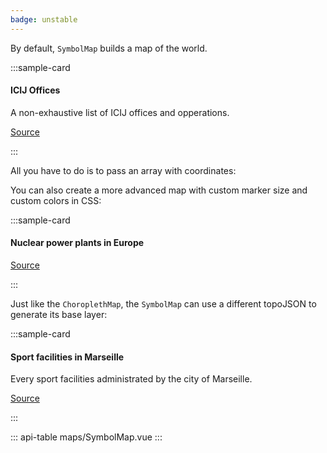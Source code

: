 ```yaml
---
badge: unstable
---
```


By default, `SymbolMap` builds a map of the world.

:::sample-card
<div class="bg-white p-4">
  <h4>ICIJ Offices</h4>
  <p class="mb-4">A non-exhaustive list of ICIJ offices and opperations.</p>
  <symbol-map :data="icijOffices" horizontal-legend zoomable topojson-url="/assets/topojson/world-countries-sans-antarctica.json">
    <template #tooltip="{ category, label }">
      {{ label }} - {{ category }}
    </template>
  </symbol-map>
  <p class="text-right">
    <a href="#">
      Source
    </a>
  </p>
</div>
:::

All you have to do is to pass an array with coordinates:

<collapsible-block label="Show the data structure" :json="icijOffices" />

You can also create a more advanced map with custom marker size and custom colors in CSS:

:::sample-card
<div class="bg-white p-4">
  <h4>Nuclear power plants in Europe</h4>
  <symbol-map 
    :data="powerPlants"
    :marker-path="powerPlantMarkerPath"
    :marker-width="powerPlantMarkerWidth"
    category-objects-path="reactors"
    class="power-plants-map"
    fit-to-markers
    horizontal-legend
    tooltip-placement="rightbottom">
    <template #tooltip="{ country, label, MWe }">
      <div class="text-left p-1">
        <h6>
          {{ label }} ({{ country }})
        </h6>
        <strong class="h3">{{ MWe }} MWe</strong>
      </div>
    </template>
    <template #legend-label="{ label }">
      <span v-if="label === '1'">
        1 reactor
      </span>
      <span v-else>
       {{ label }} reactors
      </span>
    </template>
  </symbol-map>
  <p class="text-right">
    <a href="https://pris.iaea.org/PRIS/">
      Source
    </a>
  </p>
</div>
:::

<collapsible-block label="Show the data structure" :json="powerPlants" />

Just like the `ChoroplethMap`, the `SymbolMap` can use a different topoJSON to generate its base layer:

:::sample-card
<div class="bg-white p-4">
  <h4>Sport facilities in Marseille</h4>
  <p>Every sport facilities administrated by the city of Marseille.</p>
  <symbol-map 
    :marker-width="7"
    class="marseille-facilities-map"
    data="https://gist.githubusercontent.com/pirhoo/c42b180b774177bd9882899e009dddbe/raw/marseille-sport-facilities.json"
    fit-to-markers
    horizontal-legend
    topojson-objects="collection"
    topojson-url="https://gist.githubusercontent.com/pirhoo/a734b72bcf69f81f034b676e0aac4788/raw/marseille.topojson">
    <template #tooltip="{ name }">
      {{ name }}
    </template>
  </symbol-map>
  <p class="text-right">
    <a href="https://trouver.datasud.fr/dataset/marseille-equipements-sportifs">
      Source
    </a>
  </p>
</div>
:::

	
<script>
import * as d3 from 'd3'

export default {	
  computed: {
    powerPlantMarkerWidth () {
      const scale = d3.scaleLinear()
        .domain(d3.extent(this.powerPlants, d => d.MWe))
        .range([5, 20])
      return d => scale(d.MWe)
    },
    powerPlantMarkerPath () {
      return 'M 143.97,136.52 144,153 H 0 V 137 C 18.15,94.8 28.98,48.61 30,0 h 84 c 1.01,48.36 11.98,94.49 29.97,136.52 z'
    }
  },
  data () {
    return {
      icijOffices: [
        { latitude: 48.859116, longitude: 2.331839, category: 'Technology', label: 'Paris, France' },
        { latitude: 25.766368, longitude: -80.210268, category: 'Technology', label: 'Miami, FL, USA' },
        { latitude: 40.429913, longitude: -3.669245, category: 'Technology', label: 'Madrid, Spain' },
        { color: '#aff05b', latitude: 35.128683, longitude: -106.579128, category: 'Data', label: 'Alburquerque, USA' },
        { color: '#aff05b', latitude: 44.80401, longitude: 20.46513, category: 'Data', label: 'Belgrade, Serbia' },
        { color: '#aff05b', latitude: 53.33928, longitude: -6.281314, category: 'Data', label: 'Dublin, Ireland' },
        { latitude: -34.035875, longitude: 151.194191, category: 'Finance', label: 'Sydney, Australia' },
        { latitude: 18.2076699, longitude: -67.1463184, category: 'Finance', label: 'Puerto Rico' },
        { color: '#6e40aa', latitude: 38.9072, longitude: -77.0369, category: 'Editorial', label: 'Washington DC, USA' },
        { color: '#6e40aa', latitude: 47.4808722, longitude: 18.8501225, category: 'Editorial', label: 'Budapest, Hungary' }
      ],
      powerPlants: [
        { latitude: 53.85083, longitude: 9.34472, label: "Brokdorf", reactors: 1, MWe: 1410, country: "Germany" },
        { latitude: 39.80806, longitude: -5.69694, label: "Almaraz", reactors: 2, MWe: 2017, country: "Spain" },
        { latitude: 60.40333, longitude: 18.16667, label: "Forsmark", reactors: 3, MWe: 3138, country: "Sweden" },
        { latitude: 45.25583, longitude: -0.69306, label: "Blayais", reactors: 4, MWe: 3640, country: "France" },
        { latitude: 51.01528, longitude: 2.13611, label: "Gravelines", reactors: 6, MWe: 5460, country: "France" },
        { latitude: 41.2, longitude: 0.56944, label: "Ascó", reactors: 2, MWe: 1992, country: "Spain" },
        { latitude: 47.50972, longitude: 2.875, label: "Belleville", reactors: 2, MWe: 2620, country: "France" },
        { latitude: 45.8, longitude: 5.27083, label: "Bugey", reactors: 4, MWe: 3580, country: "France" },
        { latitude: 49.41583, longitude: 6.21806, label: "Cattenom", reactors: 4, MWe: 5200, country: "France" },
        { latitude: 44.32222, longitude: 28.05722, label: "Cernavodă", reactors: 2, MWe: 1300, country: "Romania" },
        { latitude: 47.23056, longitude: 0.17056, label: "Chinon", reactors: 4, MWe: 3620, country: "France" },
        { latitude: 50.09, longitude: 4.78944, label: "Chooz", reactors: 2, MWe: 3000, country: "France" },
        { latitude: 46.45667, longitude: 0.65278, label: "Civaux", reactors: 2, MWe: 2990, country: "France" },
        { latitude: 39.21667, longitude: -1.05, label: "Cofrentes", reactors: 1, MWe: 1064, country: "Spain" },
        { latitude: 44.63306, longitude: 4.75667, label: "Cruas", reactors: 4, MWe: 3660, country: "France" },
        { latitude: 47.73306, longitude: 2.51667, label: "Dampierre", reactors: 4, MWe: 3560, country: "France" },
        { latitude: 51.32472, longitude: 4.25861, label: "Doel", reactors: 4, MWe: 2911, country: "Belgium" },
        { latitude: 49.085, longitude: 16.14889, label: "Dukovany", reactors: 4, MWe: 2040, country: "Czech Republic" },
        { latitude: 50.91389, longitude: 0.96389, label: "Dungeness", reactors: 2, MWe: 1040, country: "United Kingdom" },
        { latitude: 52.47417, longitude: 7.31778, label: "Emsland", reactors: 1, MWe: 1329, country: "Germany" },
        { latitude: 47.90306, longitude: 7.56306, label: "Fessenheim", reactors: 2, MWe: 1760, country: "France" },
        { latitude: 49.53639, longitude: -1.88167, label: "Flamanville", reactors: 2, MWe: 2660, country: "France" },
        { latitude: 44.10667, longitude: 0.84528, label: "Golfech", reactors: 2, MWe: 2620, country: "France" },
        { latitude: 52.03528, longitude: 9.41333, label: "Grohnde", reactors: 1, MWe: 1360, country: "Germany" },
        { latitude: 48.51472, longitude: 10.40222, label: "Gundremmingen", reactors: 1, MWe: 1288, country: "Germany" },
        { latitude: 54.635, longitude: -1.18083, label: "Hartlepool", reactors: 2, MWe: 1190, country: "United Kingdom" },
        { latitude: 54.02889, longitude: -2.91611, label: "Heysham", reactors: 4, MWe: 2400, country: "United Kingdom" },
        { latitude: 48.60556, longitude: 12.29306, label: "Isar", reactors: 2, MWe: 1410, country: "Germany" },
        { latitude: 50.30139, longitude: 26.64972, label: "Khmelnitskiy", reactors: 2, MWe: 1900, country: "Ukraine" },
        { latitude: 43.74611, longitude: 23.77056, label: "Kozloduy", reactors: 2, MWe: 1906, country: "Bulgaria" },
        { latitude: 47.60306, longitude: 8.18472, label: "Leibstadt", reactors: 1, MWe: 1190, country: "Switzerland" },
        { latitude: 43.43333, longitude: -2.8725, label: "Lemoniz", reactors: 2, MWe: 1800, country: "Spain" },
        { latitude: 49.04167, longitude: 9.175, label: "Neckarwestheim", reactors: 2, MWe: 1310, country: "Germany" },
        { latitude: 48.51528, longitude: 3.51778, label: "Nogent", reactors: 2, MWe: 2620, country: "France" },
        { latitude: 61.23694, longitude: 21.44083, label: "Olkiluoto", reactors: 2, MWe: 1740, country: "Finland" },
        { latitude: 57.41556, longitude: 16.67111, label: "Oskarshamn", reactors: 1, MWe: 1400, country: "Sweden" },
        { latitude: 46.5725, longitude: 18.85417, label: "Paks", reactors: 4, MWe: 1889, country: "Hungary" },
        { latitude: 49.85806, longitude: 0.63556, label: "Paluel", reactors: 4, MWe: 5320, country: "France" },
        { latitude: 49.97667, longitude: 1.21194, label: "Penly", reactors: 2, MWe: 2660, country: "France" },
        { latitude: 49.2525, longitude: 8.43639, label: "Philippsburg", reactors: 2, MWe: 1402, country: "Germany" },
        { latitude: 57.25972, longitude: 12.11083, label: "Ringhals", reactors: 4, MWe: 3649, country: "Sweden" },
        { latitude: 51.32778, longitude: 25.89167, label: "Rivne", reactors: 4, MWe: 2645, country: "Ukraine" },
        { latitude: 45.40444, longitude: 4.75444, label: "Saint-Alban", reactors: 2, MWe: 2670, country: "France" },
        { latitude: 47.72, longitude: 1.5775, label: "Saint-Laurent", reactors: 2, MWe: 1830, country: "France" },
        { latitude: 52.21333, longitude: 1.61861, label: "Sizewell-B", reactors: 1, MWe: 1188, country: "United Kingdom" },
        { latitude: 47.81667, longitude: 31.21667, label: "South Ukraine", reactors: 3, MWe: 2850, country: "Ukraine" },
        { latitude: 49.18, longitude: 14.37611, label: "Temelin", reactors: 2, MWe: 1926, country: "Czech Republic" },
        { latitude: 50.53472, longitude: 5.2725, label: "Tihange", reactors: 3, MWe: 3016, country: "Belgium" },
        { latitude: 55.96806, longitude: -2.40917, label: "Torness", reactors: 2, MWe: 1205, country: "United Kingdom" },
        { latitude: 44.32972, longitude: 4.73222, label: "Tricastin", reactors: 4, MWe: 3660, country: "France" },
        { latitude: 40.70111, longitude: -2.62194, label: "Trillo", reactors: 1, MWe: 1003, country: "Spain" },
        { latitude: 40.95139, longitude: 0.86667, label: "Vandellòs", reactors: 1, MWe: 1045, country: "Spain" },
        { latitude: 47.51222, longitude: 34.58583, label: "Zaporizhzhia", reactors: 6, MWe: 5700, country: "Ukraine"  }
      ]
    }
  }
}
</script>

<style lang="scss" scoped>
.power-plants-map.symbol-map {
  --category-color-0n: #ffeda0;
  --category-color-1n: #fed976;
  --category-color-2n: #feb24c;
  --category-color-3n: #fd8d3c;
  --category-color-4n: #fc4e2a;
  --category-color-5n: #e31a1c;
  --category-color-6n: #b10026;
  --category-color-7n: #630015;
}

.marseille-facilities-map.symbol-map:deep(.symbol-map__main__features__item) {
  stroke: #ccc;
}
</style>

::: api-table maps/SymbolMap.vue :::